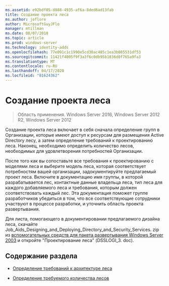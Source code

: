 ```yaml
---
ms.assetid: e92bdf05-d888-4935-af6a-8ded6ad13fab
title: Создание проекта леса
ms.author: joflore
author: MicrosoftGuyJFlo
manager: mtillman
ms.date: 08/07/2018
ms.topic: article
ms.prod: windows-server
ms.technology: identity-adds
ms.openlocfilehash: 77e091c1c1990e5cd30ac485c1ea3b085531df53
ms.sourcegitcommit: 11421f4005f9f3a3f6c0db95b1836d0f765a9fa3
ms.translationtype: MT
ms.contentlocale: ru-RU
ms.lasthandoff: 04/17/2020
ms.locfileid: "81624362"
---
```

# <a name="creating-a-forest-design"></a>Создание проекта леса

> Область применения. Windows Server 2016, Windows Server 2012 R2, Windows Server 2012

Создание проекта леса включает в себя сначала определение групп в Организации, которые имеют доступ к ресурсам для размещения Active Directory лесу, а затем определение требований к проектированию леса. Наконец, необходимо определить количество лесов, необходимых для удовлетворения потребностей Организации.

После того как вы сопоставьте все требования к проектированию с моделями леса и выберите модель леса, которая соответствует потребностям вашей организации, задокументируйте предлагаемый проект леса. Включите в документацию имя группы, в которой разрабатывается лес, контактные данные владельца леса, тип леса для каждого добавляемого леса и требования, которым должен соответствовать каждый лес. Эта документация поможет группе разработчиков убедиться в том, что все соответствующие сотрудники участвуют в процессе разработки, и уточнить область проекта развертывания.

Для листа, помогающего в документировании предлагаемого дизайна леса, скачайте Job_Aids_Designing_and_Deploying_Directory_and_Security_Services. zip из [вспомогательных средств для пакета развертывания Windows Server 2003](https://microsoft.com/download/details.aspx?id=9608) и откройте "Проектирование леса" (DSSLOGI_3. doc).

## <a name="in-this-section"></a>Содержание раздела

- [Определение требований к архитектуре леса](../../ad-ds/plan/Identifying-Forest-Design-Requirements.md)

- [Определение требуемого количества лесов](../../ad-ds/plan/Determining-the-Number-of-Forests-Required.md)
